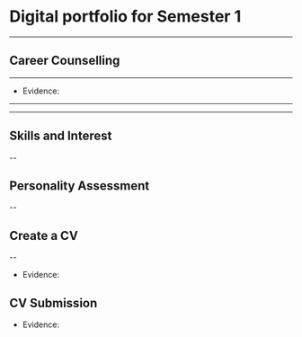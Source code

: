 # Digital portfolio for Semester 1
------
## Career Counselling
------
- Evidence:
---
------
## Skills and Interest
--
## Personality Assessment
--
## Create a CV
--
- Evidence: 
## CV Submission
- Evidence:

